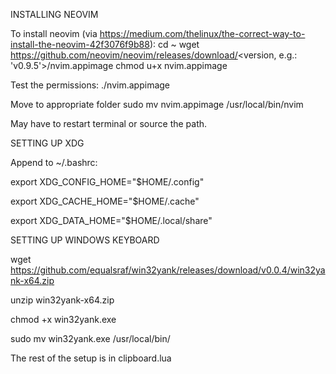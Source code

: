 INSTALLING NEOVIM

To install neovim (via https://medium.com/thelinux/the-correct-way-to-install-the-neovim-42f3076f9b88):
cd ~
wget https://github.com/neovim/neovim/releases/download/<version, e.g.: 'v0.9.5'>/nvim.appimage
chmod u+x nvim.appimage

Test the permissions:
./nvim.appimage

Move to appropriate folder
sudo mv nvim.appimage /usr/local/bin/nvim

May have to restart terminal or source the path.

SETTING UP XDG

Append to ~/.bashrc:

export XDG_CONFIG_HOME="$HOME/.config"

export XDG_CACHE_HOME="$HOME/.cache"

export XDG_DATA_HOME="$HOME/.local/share"

SETTING UP WINDOWS KEYBOARD

wget https://github.com/equalsraf/win32yank/releases/download/v0.0.4/win32yank-x64.zip

unzip win32yank-x64.zip

chmod +x win32yank.exe

sudo mv win32yank.exe /usr/local/bin/

The rest of the setup is in clipboard.lua


